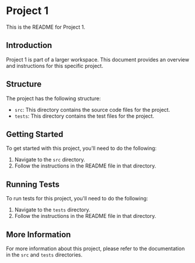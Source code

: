 # Project 1

This is the README for Project 1. 

## Introduction

Project 1 is part of a larger workspace. This document provides an overview and instructions for this specific project.

## Structure

The project has the following structure:

- `src`: This directory contains the source code files for the project.
- `tests`: This directory contains the test files for the project.

## Getting Started

To get started with this project, you'll need to do the following:

1. Navigate to the `src` directory.
2. Follow the instructions in the README file in that directory.

## Running Tests

To run tests for this project, you'll need to do the following:

1. Navigate to the `tests` directory.
2. Follow the instructions in the README file in that directory.

## More Information

For more information about this project, please refer to the documentation in the `src` and `tests` directories.
